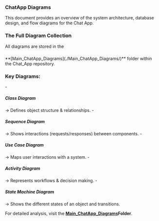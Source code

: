 <h3>ChatApp Diagrams</h3> 

This document provides an overview of the system architecture, database design, and flow diagrams for the Chat App.

<h3>The Full Diagram Collection</h3>
All diagrams are stored in the <h5></h5>**[Main_ChatApp_Diagrams](./Main_ChatApp_Diagrams/)** folder within the Chat_App repository.

<h3>Key Diagrams:</h3>
- <h5>Class Diagram</h5> → Defines object structure & relationships.
- <h5>Sequence Diagram</h5> → Shows interactions (requests/responses) between components.
- <h5>Use Case Diagram</h5> → Maps user interactions with a system.
- <h5>Activity Diagram</h5> → Represents workflows & decision making.
- <h5>State Machine Diagram</h5> → Shows the different states of an object and transitions.

For detailed analysis, visit the **[Main_ChatApp_Diagrams](./Main_ChatApp_Diagrams/)Folder**.
